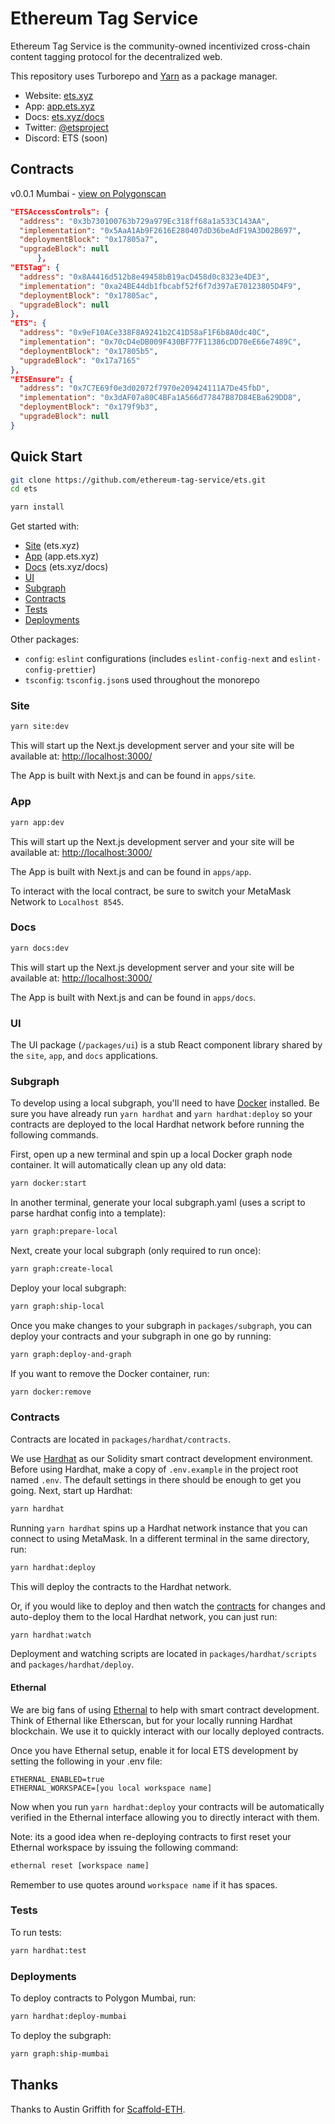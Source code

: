 # Ethereum Tag Service

Ethereum Tag Service is the community-owned incentivized cross-chain content tagging protocol for the decentralized web.

This repository uses Turborepo and [Yarn](https://classic.yarnpkg.com/lang/en/) as a package manager.

- Website: [ets.xyz](https://ets.xyz)
- App: [app.ets.xyz](https://app.ets.xyz)
- Docs: [ets.xyz/docs](https://ets.xyz/docs)
- Twitter: [@etsproject](https://twitter.com/etsproject)
- Discord: ETS (soon)

## Contracts

v0.0.1 Mumbai - [view on Polygonscan](https://mumbai.polygonscan.com/address/0x9eF10ACe338F8A9241b2C41D58aF1F6b8A0dc40C#readProxyContract)

```json
"ETSAccessControls": {
  "address": "0x3b730100763b729a979Ec318ff68a1a533C143AA",
  "implementation": "0x5AaA1Ab9F2616E280407dD36beAdF19A3D02B697",
  "deploymentBlock": "0x17805a7",
  "upgradeBlock": null
      },
"ETSTag": {
  "address": "0x8A4416d512b8e49458bB19acD458d0c8323e4DE3",
  "implementation": "0xa24BE44db1fbcabf52f6f7d397aE70123805D4F9",
  "deploymentBlock": "0x17805ac",
  "upgradeBlock": null
},
"ETS": {
  "address": "0x9eF10ACe338F8A9241b2C41D58aF1F6b8A0dc40C",
  "implementation": "0x70cD4eDB009F430BF77F11386cDD70eE66e7489C",
  "deploymentBlock": "0x17805b5",
  "upgradeBlock": "0x17a7165"
},
"ETSEnsure": {
  "address": "0x7C7E69f0e3d02072f7970e209424111A7De45fbD",
  "implementation": "0x3dAF07a80C4BFa1A566d77847B87D84EBa629DD8",
  "deploymentBlock": "0x179f9b3",
  "upgradeBlock": null
}
```

## Quick Start

```bash
git clone https://github.com/ethereum-tag-service/ets.git
cd ets

yarn install
```

Get started with:

- [Site](#site) (ets.xyz)
- [App](#app) (app.ets.xyz)
- [Docs](#docs) (ets.xyz/docs)
- [UI](#ui)
- [Subgraph](#subgraph)
- [Contracts](#contracts)
- [Tests](#tests)
- [Deployments](#deployments)

Other packages:

- `config`: `eslint` configurations (includes `eslint-config-next` and `eslint-config-prettier`)
- `tsconfig`: `tsconfig.json`s used throughout the monorepo

<a name="site"></a>

### Site

```bash
yarn site:dev
```

This will start up the Next.js development server and your site will be available at: [http://localhost:3000/](http://localhost:3000/)

The App is built with Next.js and can be found in `apps/site`.

<a name="app"></a>

### App

```bash
yarn app:dev
```

This will start up the Next.js development server and your site will be available at: [http://localhost:3000/](http://localhost:3000/)

The App is built with Next.js and can be found in `apps/app`.

To interact with the local contract, be sure to switch your MetaMask Network to `Localhost 8545`.

<a name="docs"></a>

### Docs

```bash
yarn docs:dev
```

This will start up the Next.js development server and your site will be available at: [http://localhost:3000/](http://localhost:3000/)

The App is built with Next.js and can be found in `apps/docs`.

<a name="ui"></a>

### UI

The UI package (`/packages/ui`) is a stub React component library shared by the `site`, `app`, and `docs` applications.

<a name="subgraph"></a>

### Subgraph

To develop using a local subgraph, you'll need to have [Docker](https://www.docker.com/products/docker-desktop) installed. Be sure you have already run `yarn hardhat` and `yarn hardhat:deploy` so your contracts are deployed to the local Hardhat network before running the following commands.

First, open up a new terminal and spin up a local Docker graph node container. It will automatically clean up any old data:

```bash
yarn docker:start
```

In another terminal, generate your local subgraph.yaml (uses a script to parse hardhat config into a template):

```bash
yarn graph:prepare-local
```

Next, create your local subgraph (only required to run once):

```bash
yarn graph:create-local
```

Deploy your local subgraph:

```bash
yarn graph:ship-local
```

Once you make changes to your subgraph in `packages/subgraph`, you can deploy your contracts and your subgraph in one go by running:

```bash
yarn graph:deploy-and-graph
```

If you want to remove the Docker container, run:

```bash
yarn docker:remove
```

<a name="contracts"></a>

### Contracts

Contracts are located in `packages/hardhat/contracts`.

We use [Hardhat](https://hardhat.org/) as our Solidity smart contract development environment. Before using Hardhat, make a copy of `.env.example` in the project root named `.env`. The default settings in there should be enough to get you going. Next, start up Hardhat:

```bash
yarn hardhat
```

Running `yarn hardhat` spins up a Hardhat network instance that you can connect to using MetaMask. In a different terminal in the same directory, run:

```bash
yarn hardhat:deploy
```

This will deploy the contracts to the Hardhat network.

Or, if you would like to deploy and then watch the [contracts](#contracts) for changes and auto-deploy them to the local Hardhat network, you can just run:

```bash
yarn hardhat:watch
```

Deployment and watching scripts are located in `packages/hardhat/scripts` and `packages/hardhat/deploy`.

#### Ethernal

We are big fans of using [Ethernal](https://doc.tryethernal.com/) to help with smart contract development. Think of Ethernal like Etherscan, but for your locally running Hardhat blockchain. We use it to quickly interact with our locally deployed contracts.

Once you have Ethernal setup, enable it for local ETS development by setting the following in your .env file:

```text
ETHERNAL_ENABLED=true
ETHERNAL_WORKSPACE=[you local workspace name]
```

Now when you run `yarn hardhat:deploy` your contracts will be automatically verified in the Ethernal interface allowing you to directly interact with them.

Note: its a good idea when re-deploying contracts to first reset your Ethernal workspace by issuing the following command:

```txt
ethernal reset [workspace name]
```

Remember to use quotes around `workspace name` if it has spaces.
<a name="tests"></a>

### Tests

To run tests:

```bash
yarn hardhat:test
```

<a name="deployments"></a>

### Deployments

To deploy contracts to Polygon Mumbai, run:

```bash
yarn hardhat:deploy-mumbai
```

To deploy the subgraph:

```bash
yarn graph:ship-mumbai
```

## Thanks

Thanks to Austin Griffith for [Scaffold-ETH](https://github.com/scaffold-eth/scaffold-eth).
